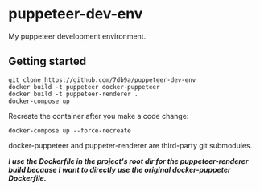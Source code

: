 # puppeteer-dev-env

My puppeteer development environment.


## Getting started

```
git clone https://github.com/7db9a/puppeteer-dev-env
docker build -t puppeteer docker-puppeteer
docker build -t puppeteer-renderer .
docker-compose up
```

Recreate the container after you make a code change:

```
docker-compose up --force-recreate
```

docker-puppeteer and puppeter-renderer are third-party git submodules.

***I use the Dockerfile in the project's root dir for the puppeteer-renderer build because I want to directly use the original docker-puppeter Dockerfile.***
